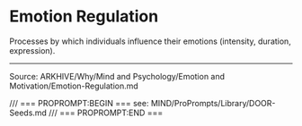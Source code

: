# Emotion Regulation

Processes by which individuals influence their emotions (intensity, duration, expression).

---
Source: ARKHIVE/Why/Mind and Psychology/Emotion and Motivation/Emotion-Regulation.md

/// === PROPROMPT:BEGIN ===
see: MIND/ProPrompts/Library/DOOR-Seeds.md
/// === PROPROMPT:END ===
